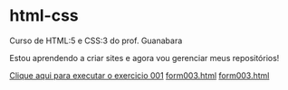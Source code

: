 # html-css
 Curso de HTML:5 e CSS:3 do prof. Guanabara

 Estou aprendendo a criar sites e agora vou gerenciar
 meus repositórios!

 <a href="https://christian405893.github.io/html-css/exercicios/ex001/index.html">Clique aqui para executar o exercicio 001</a>
 <a href="https://christian405893.github.io/html-css/exercicios/ex025/form03.html">form003.html</a>
 <a href="https://christian405893.github.io/html-css/exercicios/ex026/mq002/index.html">form003.html</a>